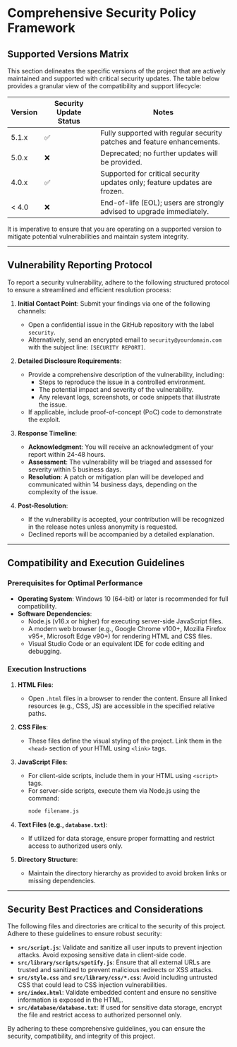 # Comprehensive Security Policy Framework

## Supported Versions Matrix

This section delineates the specific versions of the project that are actively maintained and supported with critical security updates. The table below provides a granular view of the compatibility and support lifecycle:

| Version | Security Update Status | Notes                                                                 |
| ------- | ----------------------- | --------------------------------------------------------------------- |
| 5.1.x   | :white_check_mark:      | Fully supported with regular security patches and feature enhancements. |
| 5.0.x   | :x:                    | Deprecated; no further updates will be provided.                     |
| 4.0.x   | :white_check_mark:      | Supported for critical security updates only; feature updates are frozen. |
| < 4.0   | :x:                    | End-of-life (EOL); users are strongly advised to upgrade immediately. |

It is imperative to ensure that you are operating on a supported version to mitigate potential vulnerabilities and maintain system integrity.

---

## Vulnerability Reporting Protocol

To report a security vulnerability, adhere to the following structured protocol to ensure a streamlined and efficient resolution process:

1. **Initial Contact Point**: Submit your findings via one of the following channels:
   - Open a confidential issue in the GitHub repository with the label `security`.
   - Alternatively, send an encrypted email to `security@yourdomain.com` with the subject line: `[SECURITY REPORT]`.

2. **Detailed Disclosure Requirements**:
   - Provide a comprehensive description of the vulnerability, including:
     - Steps to reproduce the issue in a controlled environment.
     - The potential impact and severity of the vulnerability.
     - Any relevant logs, screenshots, or code snippets that illustrate the issue.
   - If applicable, include proof-of-concept (PoC) code to demonstrate the exploit.

3. **Response Timeline**:
   - **Acknowledgment**: You will receive an acknowledgment of your report within 24-48 hours.
   - **Assessment**: The vulnerability will be triaged and assessed for severity within 5 business days.
   - **Resolution**: A patch or mitigation plan will be developed and communicated within 14 business days, depending on the complexity of the issue.

4. **Post-Resolution**:
   - If the vulnerability is accepted, your contribution will be recognized in the release notes unless anonymity is requested.
   - Declined reports will be accompanied by a detailed explanation.

---

## Compatibility and Execution Guidelines

### Prerequisites for Optimal Performance
- **Operating System**: Windows 10 (64-bit) or later is recommended for full compatibility.
- **Software Dependencies**:
  - Node.js (v16.x or higher) for executing server-side JavaScript files.
  - A modern web browser (e.g., Google Chrome v100+, Mozilla Firefox v95+, Microsoft Edge v90+) for rendering HTML and CSS files.
  - Visual Studio Code or an equivalent IDE for code editing and debugging.

### Execution Instructions
1. **HTML Files**:
   - Open `.html` files in a browser to render the content. Ensure all linked resources (e.g., CSS, JS) are accessible in the specified relative paths.

2. **CSS Files**:
   - These files define the visual styling of the project. Link them in the `<head>` section of your HTML using `<link>` tags.

3. **JavaScript Files**:
   - For client-side scripts, include them in your HTML using `<script>` tags.
   - For server-side scripts, execute them via Node.js using the command:
     ```bash
     node filename.js
     ```

4. **Text Files (e.g., `database.txt`)**:
   - If utilized for data storage, ensure proper formatting and restrict access to authorized users only.

5. **Directory Structure**:
   - Maintain the directory hierarchy as provided to avoid broken links or missing dependencies.

---

## Security Best Practices and Considerations

The following files and directories are critical to the security of this project. Adhere to these guidelines to ensure robust security:

- **`src/script.js`**: Validate and sanitize all user inputs to prevent injection attacks. Avoid exposing sensitive data in client-side code.
- **`src/library/scripts/spotify.js`**: Ensure that all external URLs are trusted and sanitized to prevent malicious redirects or XSS attacks.
- **`src/style.css`** and **`src/library/css/*.css`**: Avoid including untrusted CSS that could lead to CSS injection vulnerabilities.
- **`src/index.html`**: Validate embedded content and ensure no sensitive information is exposed in the HTML.
- **`src/database/database.txt`**: If used for sensitive data storage, encrypt the file and restrict access to authorized personnel only.

By adhering to these comprehensive guidelines, you can ensure the security, compatibility, and integrity of this project.
